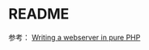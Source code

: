 # README

参考：
[Writing a webserver in pure PHP](http://station.clancats.com/writing-a-webserver-in-pure-php/) 